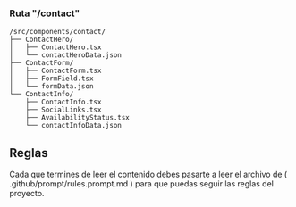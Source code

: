 
### Ruta "/contact"
```
/src/components/contact/
├── ContactHero/
│   ├── ContactHero.tsx
│   └── contactHeroData.json
├── ContactForm/
│   ├── ContactForm.tsx
│   ├── FormField.tsx
│   └── formData.json
└── ContactInfo/
    ├── ContactInfo.tsx
    ├── SocialLinks.tsx
    ├── AvailabilityStatus.tsx
    └── contactInfoData.json
```


## Reglas
Cada que termines de leer el contenido debes pasarte a leer el archivo de ( .github/prompt/rules.prompt.md ) para que puedas seguir las reglas del proyecto.

